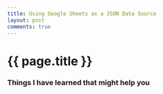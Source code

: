 ```yaml
---
title: Using Google Sheets as a JSON Data Source
layout: post
comments: true
---
```


# {{ page.title }}

### Things I have learned that might help you
